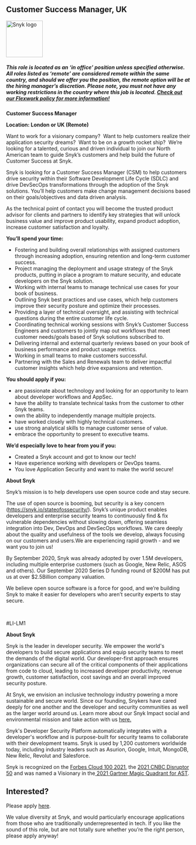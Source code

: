 Customer Success Manager, UK
---

<img src="https://res.cloudinary.com/snyk/image/upload/v1537345894/press-kit/brand/logo-black.png" width="100" alt="Snyk logo" />

<h5><span data-sheets-formula-bar-text-style="font-size:13px;color:#000000;font-weight:normal;text-decoration:none;font-family:'Arial';font-style:normal;text-decoration-skip-ink:none;">This role is located as an ‘in office’ position unless specified otherwise. All roles listed as ‘remote’ are considered remote within the same country, and should we offer you the position, the remote option will be at the hiring manager’s discretion. Please note, you must not have any working restrictions in the country where this job is located. </span><a href="https://snyk.io/blog/introducing-flex-work-the-future-of-work-at-snyk/" target="_blank" data-sheets-formula-bar-text-link="https://snyk.io/blog/introducing-flex-work-the-future-of-work-at-snyk/" data-sheets-formula-bar-text-style="font-size:13px;color:#1155cc;font-weight:normal;text-decoration:underline;font-family:''Arial'';font-style:normal;text-decoration-skip-ink:none;">Check out our Flexwork policy for more information!</a></h5>
<p><strong>Customer Success Manager</strong></p>
<p><strong>Location: London or UK (Remote)</strong></p>
<p>Want to work for a visionary company?&nbsp; Want to help customers realize their application security dreams?&nbsp; Want to be on a growth rocket ship?&nbsp; We’re looking for a talented, curious and driven individual to join our North American team to guide Snyk’s customers and help build the future of Customer Success at Snyk.</p>
<p>Snyk is looking for a Customer Success Manager (CSM) to help customers drive security within their&nbsp;Software Development Life Cycle (SDLC)&nbsp;and drive DevSecOps transformations through the adoption of the Snyk solutions. You’ll help customers make change management decisions based on their goals/objectives and data driven analysis.&nbsp;</p>
<p>As the technical point of contact you will become the trusted product advisor for clients and partners to identify key strategies that will unlock business value and improve product usability, expand product adoption, increase customer satisfaction and loyalty.</p>
<p><strong>You’ll spend your time:</strong></p>
<ul class="p-rich_text_list p-rich_text_list__bullet" data-stringify-type="unordered-list" data-indent="0" data-border="false" data-border-radius-top-cap="false" data-border-radius-bottom-cap="false">
<li>Fostering and building overall relationships with assigned customers through increasing adoption, ensuring retention and long-term customer success.</li>
<li>Project managing the deployment and usage strategy of the Snyk products, putting in place a program to mature security, and educate developers on the Snyk solution.</li>
<li>Working with internal teams to manage technical use cases for your book of business.</li>
<li>Outlining Snyk best practices and use cases, which help customers improve their security posture and optimize their processes.&nbsp;</li>
<li>Providing a layer of technical oversight, and assisting with technical questions during the entire customer life cycle.</li>
<li>Coordinating technical working sessions with Snyk’s Customer Success Engineers and customers to jointly map out workflows that meet customer needs/goals based of Snyk solutions subscribed to.</li>
<li>Delivering internal and external quarterly reviews based on your book of business performance and product usage metrics.&nbsp;</li>
<li>Working in small teams to make customers successful.</li>
<li>Partnering with the Sales and Renewals team to deliver impactful customer insights which help drive expansions and retention.</li>
</ul>
<p><strong>You should apply if you:</strong></p>
<ul>
<li data-stringify-indent="0" data-stringify-border="0">are passionate about technology and looking for an opportunity to learn about developer workflows and AppSec.</li>
<li>have the ability to translate technical tasks from the customer to other Snyk teams.</li>
<li>own the ability to independently manage multiple projects.&nbsp;</li>
<li>have worked closely with highly technical customers.&nbsp;</li>
<li>use strong analytical skills to manage customer sense of value.</li>
<li>embrace the opportunity to present to executive teams.</li>
</ul>
<p><strong>We’d especially love to hear from you if you:</strong></p>
<ul>
<li>Created a Snyk account and got to know our tech!</li>
<li>Have experience working with developers or DevOps teams.</li>
<li>You love Application Security and want to make the world secure!</li>
</ul>
<p><strong>About Snyk</strong></p>
<p>Snyk’s mission is to help developers use open source code and stay secure.</p>
<p>The use of open source is booming, but security is a key concern (<a class="c-link" href="https://snyk.io/stateofossecurity/" target="_blank" data-stringify-link="https://snyk.io/stateofossecurity/" data-sk="tooltip_parent">https://snyk.io/stateofossecurity/</a>). Snyk’s unique product enables developers and enterprise security teams to continuously find &amp; fix vulnerable dependencies without slowing down, offering seamless integration into Dev, DevOps and DevSecOps workflows. We care deeply about the quality and usefulness of the tools we develop, always focusing on our customers and users.We are experiencing rapid growth - and we want you to join us!</p>
<p>By September 2020, Snyk was already adopted by over 1.5M developers, including multiple enterprise customers (such as Google, New Relic, ASOS and others). Our September 2020 Series D funding round of $200M has put us at over $2.5Billion company valuation.</p>
<p>We believe open source software is a force for good, and we’re building Snyk to make it easier for developers who aren’t security experts to stay secure.</p>
<p>&nbsp;</p>
<p>#LI-LM1</p><div class="content-conclusion"><p><strong>About Snyk</strong></p>
<p><span style="font-weight: 400;">Snyk is the leader in developer security. We empower the world's developers to build secure applications and equip security teams to meet the demands of the digital world. Our developer-first approach ensures organizations can secure all of the critical components of their applications from code to cloud, leading to increased developer productivity, revenue growth, customer satisfaction, cost savings and an overall improved security posture.&nbsp;</span></p>
<p><span style="font-weight: 400;">At Snyk, we envision an inclusive technology industry powering a more sustainable and secure world.</span> <span style="font-weight: 400;">Since our founding, Snykers have cared deeply for one another and the developer and security communities as well as the larger world around us. Learn more about our Snyk Impact social and environmental mission and take action with us </span><a href="https://snyk.io/about/snyk-impact/"><span style="font-weight: 400;">here.</span></a></p>
<p><span style="font-weight: 400;">Snyk's Developer Security Platform automatically integrates with a developer's workflow and is purpose-built for security teams to collaborate with their development teams. Snyk is used by 1,200 customers worldwide today, including industry leaders such as Asurion, Google, Intuit, MongoDB, New Relic, Revolut and Salesforce.</span></p>
<p><span style="font-weight: 400;">Snyk is recognized on the </span><a href="https://www.forbes.com/cloud100/#6f24b5ba5f94"><span style="font-weight: 400;">Forbes Cloud 100 2021</span></a><span style="font-weight: 400;">, the </span><a href="https://www.cnbc.com/2021/05/25/these-are-the-2021-cnbc-disruptor-50-companies.html"><span style="font-weight: 400;">2021 CNBC Disruptor 50</span></a><span style="font-weight: 400;"> and was named a Visionary in the</span><a href="https://snyk.io/blog/snyk-visionary-2021-gartner-magic-quadrant-for-ast/"><span style="font-weight: 400;"> 2021 Gartner Magic Quadrant for AST</span></a><span style="font-weight: 400;">.</span></p></div>

Interested?
---

Please apply [here](https://boards.greenhouse.io/snyk/jobs/5776994002#app).

We value diversity at Snyk, and would particularly encourage applications from those who are traditionally underrepresented in tech.
If you like the sound of this role, but are not totally sure whether you’re the right person, please apply anyway!
